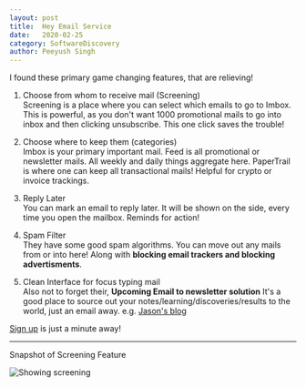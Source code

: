 ```yaml
---
layout: post
title:	Hey Email Service
date:	2020-02-25
category: SoftwareDiscovery
author:	Peeyush Singh
---
```


I found these primary game changing features, that are relieving!

1. Choose from whom to receive mail (Screening)<br>
Screening is a place where you can select which emails to go to Imbox. This is powerful, as you don't want 1000 promotional mails to go into inbox and then clicking unsubscribe. This one click saves the trouble!
 
2. Choose where to keep them (categories)<br>
Imbox is your primary important mail. Feed is all promotional or newsletter mails. All weekly and daily things aggregate here. PaperTrail is where one can keep all transactional mails! Helpful for crypto or invoice trackings.

3. Reply Later<br>
You can mark an email to reply later. It will be shown on the side, every time you open the mailbox. Reminds for action!

4. Spam Filter<br>
They have some good spam algorithms. You can move out any mails from or into here! Along with **blocking email trackers and blocking advertisments**.

5. Clean Interface for focus typing mail<br>
Also not to forget their, **Upcoming Email to newsletter solution**
It's a good place to source out your notes/learning/discoveries/results to the world, just an email away. e.g. [Jason's blog](http://world.hey.com/jason)

[Sign up](https://app.hey.com/sign_up) is just a minute away!

---

Snapshot of  Screening Feature 

![Showing screening](https://user-images.githubusercontent.com/5060113/109192063-cfdf3180-77bc-11eb-89f2-adfbb2637373.png)
